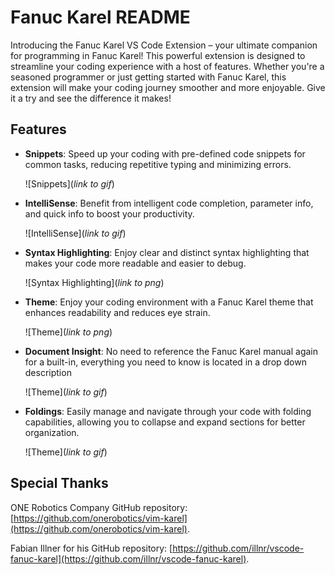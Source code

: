 # Fanuc Karel README
Introducing the Fanuc Karel VS Code Extension – your ultimate companion for programming in Fanuc Karel! This powerful extension is designed to streamline your coding experience with a host of features.
Whether you're a seasoned programmer or just getting started with Fanuc Karel, this extension will make your coding journey smoother and more enjoyable. Give it a try and see the difference it makes!

## Features

* **Snippets**: Speed up your coding with pre-defined code snippets for common tasks, reducing repetitive typing and minimizing errors.

    ![Snippets](*link to gif*)

* **IntelliSense**: Benefit from intelligent code completion, parameter info, and quick info to boost your productivity.

    ![IntelliSense](*link to gif*)

* **Syntax Highlighting**: Enjoy clear and distinct syntax highlighting that makes your code more readable and easier to debug.

    ![Syntax Highlighting](*link to png*)

* **Theme**: Enjoy your coding environment with a Fanuc Karel theme that enhances readability and reduces eye strain.

    ![Theme](*link to png*)

* **Document Insight**: No need to reference the Fanuc Karel manual again for a built-in, everything you need to know is located in a drop down description

    ![Theme](*link to gif*)

* **Foldings**: Easily manage and navigate through your code with folding capabilities, allowing you to collapse and expand sections for better organization.

    ![Theme](*link to gif*)

## Special Thanks
ONE Robotics Company GitHub repository: [https://github.com/onerobotics/vim-karel](https://github.com/onerobotics/vim-karel).

Fabian Illner for his GitHub repository: [https://github.com/illnr/vscode-fanuc-karel](https://github.com/illnr/vscode-fanuc-karel).

